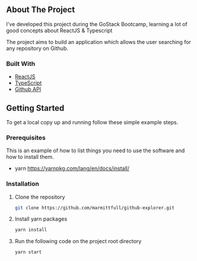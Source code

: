 <!-- ABOUT THE PROJECT -->
## About The Project

I've developed this project during the GoStack Bootcamp, learning a lot of good concepts about ReactJS & Typescript

The project aims to build an application which allows the user searching for any repository on Github.

### Built With

* [ReactJS](https://reactjs.org/)
* [TypeScript](https://www.typescriptlang.org/)
* [Github API](https://developer.github.com/v3/)


<!-- GETTING STARTED -->
## Getting Started

To get a local copy up and running follow these simple example steps.

### Prerequisites

This is an example of how to list things you need to use the software and how to install them.
* yarn
  https://yarnpkg.com/lang/en/docs/install/

### Installation

1. Clone the repository
   ```sh
   git clone https://github.com/marmittfull/github-explorer.git
   ```
2. Install yarn packages
   ```sh
   yarn install
   ```
3. Run the following code on the project root directory
   ```sh
   yarn start
   ```
